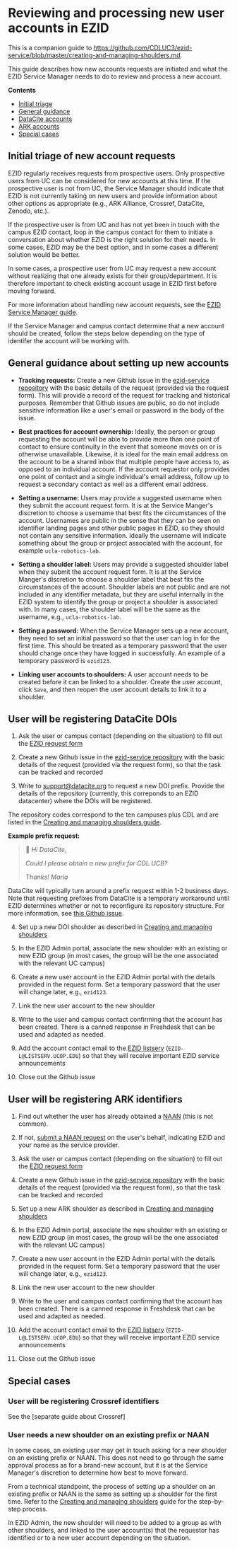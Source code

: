 # Reviewing and processing new user accounts in EZID
This is a companion guide to https://github.com/CDLUC3/ezid-service/blob/master/creating-and-managing-shoulders.md.

This guide describes how new accounts requests are initiated and what the EZID Service Manager needs to do to review and process a new account. 

**Contents**
- [Initial triage](#initial-triage-of-new-account-requests)
- [General guidance](#general-guidance-about-setting-up-new-accounts)
- [DataCite accounts](#user-will-be-registering-DataCite-DOIs)
- [ARK accounts](#user-will-be-registering-ARK-identifiers)
- [Special cases](#special-cases)

## Initial triage of new account requests
EZID regularly receives requests from prospective users. Only prospective users from UC can be considered for new accounts at this time. If the prospective user is not from UC, the Service Manager should indicate that EZID is not currently taking on new users and provide information about other options as appropriate (e.g., ARK Alliance, Crossref, DataCite, Zenodo, etc.).

If the prospective user is from UC and has not yet been in touch with the campus EZID contact, loop in the campus contact for them to initiate a conversation about whether EZID is the right solution for their needs. In some cases, EZID may be the best option, and in some cases a different solution would be better. 

In some cases, a prospective user from UC may request a new account without realizing that one already exists for their group/department. It is therefore important to check existing account usage in EZID first before moving forward. 

For more information about handling new account requests, see the [EZID Service Manager guide](https://docs.google.com/document/d/1HYjKFJ2cKTgs5R5V5oRcL5oQ0SN_IVeHIZI6KPpEVco/edit?usp=sharing).

If the Service Manager and campus contact determine that a new account should be created, follow the steps below depending on the type of identifer the account will be working with. 

## General guidance about setting up new accounts

- **Tracking requests:** Create a new Github issue in the [ezid-service repository](https://github.com/CDLUC3/ezid-service/issues) with the basic details of the request (provided via the request form). This will provide a record of the request for tracking and historical purposes. Remember that Github issues are public, so do not include sensitive information like a user's email or password in the body of the issue.
  
- **Best practices for account ownership:** Ideally, the person or group requesting the account will be able to provide more than one point of contact to ensure continuity in the event that someone moves on or is otherwise unavailable. Likewise, it is ideal for the main email address on the account to be a shared inbox that multiple people have access to, as opposed to an individual account. If the account requestor only provides one point of contact and a single individual's email address, follow up to request a secondary contact as well as a different email address.
  
- **Setting a username:** Users may provide a suggested username when they submit the account request form. It is at the Service Manger's discretion to choose a username that best fits the circumstances of the account. Usernames are public in the sense that they can be seen on identifier landing pages and other public pages in EZID, so they should not contain any sensitive information. Ideally the username will indicate something about the group or project associated with the account, for example `ucla-robotics-lab`. 

- **Setting a shoulder label:** Users may provide a suggested shoulder label when they submit the account request form. It is at the Service Manger's discretion to choose a shoulder label that best fits the circumstances of the account. Shoulder labels are not public and are not included in any identifier metadata, but they are useful internally in the EZID system to identify the group or project a shoulder is associated with. In many cases, the shoulder label will be the same as the username, e.g., `ucla-robotics-lab`.
  
- **Setting a password:** When the Service Manager sets up a new account, they need to set an initial password so that the user can log in for the first time. This should be treated as a temporary password that the user should change once they have logged in successfully. An example of a temporary password is `ezid123`.
  
- **Linking user accounts to shoulders:** A user account needs to be created before it can be linked to a shoulder. Create the user account, click `Save`, and then reopen the user account details to link it to a shoulder.  


## User will be registering DataCite DOIs
1. Ask the user or campus contact (depending on the situation) to fill out the [EZID request form](https://tinyurl.com/ezid-request)
   
2. Create a new Github issue in the [ezid-service repository](https://github.com/CDLUC3/ezid-service/issues) with the basic details of the request (provided via the request form), so that the task can be tracked and recorded
   
3. Write to support@datacite.org to request a new DOI prefix. Provide the details of the repository (currently, this correponds to an EZID datacenter) where the DOIs will be registered.

The repository codes correspond to the ten campuses plus CDL and are listed in the [Creating and managing shoulders guide](https://github.com/CDLUC3/ezid-service/blob/master/creating-and-managing-shoulders.md).

**Example prefix request:**

> 📩
> *Hi DataCite,*
>
> *Could I please obtain a new prefix for CDL.UCB?*
> 
> *Thanks!*
> *Maria*

DataCite will typically turn around a prefix request within 1-2 business days. Note that requesting prefixes from DataCite is a temporary workaround until EZID determines whether or not to reconfigure its repository structure. For more information, see [this Github issue](https://github.com/CDLUC3/ezid-service/issues/256). 

4. Set up a new DOI shoulder as described in [Creating and managing shoulders](https://github.com/CDLUC3/ezid-service/blob/master/creating-and-managing-shoulders.md)
   
5. In the EZID Admin portal, associate the new shoulder with an existing or new EZID group (in most cases, the group will be the one associated with the relevant UC campus)
   
6. Create a new user account in the EZID Admin portal with the details provided in the request form. Set a temporary password that the user will change later, e.g., `ezid123`.
   
7. Link the new user account to the new shoulder
    
8. Write to the user and campus contact confirming that the account has been created. There is a canned response in Freshdesk that can be used and adapted as needed.
   
9. Add the account contact email to the [EZID listserv](https://listserv.ucop.edu) (`EZID-L@LISTSERV.UCOP.EDU`) so that they will receive important EZID service announcements
    
10. Close out the Github issue 

## User will be registering ARK identifiers
1. Find out whether the user has already obtained a [NAAN](https://arks.org/about/getting-started-implementing-arks/) (this is not common).
   
2. If not, [submit a NAAN request](https://docs.google.com/forms/d/e/1FAIpQLSfd1CX6idwLB47g8OGKUG654auV8IU8yI7DAs61cXGOoFDn0g/viewform?c=0&w=1) on the user's behalf, indicating EZID and your name as the service provider.
   
3. Ask the user or campus contact (depending on the situation) to fill out the [EZID request form](https://tinyurl.com/ezid-request)
   
4. Create a new Github issue in the [ezid-service repository](https://github.com/CDLUC3/ezid-service/issues) with the basic details of the request (provided via the request form), so that the task can be tracked and recorded
   
5. Set up a new ARK shoulder as described in [Creating and managing shoulders](https://github.com/CDLUC3/ezid-service/blob/master/creating-and-managing-shoulders.md)
   
6. In the EZID Admin portal, associate the new shoulder with an existing or new EZID group (in most cases, the group will be the one associated with the relevant UC campus)
   
7. Create a new user account in the EZID Admin portal with the details provided in the request form. Set a temporary password that the user will change later, e.g., `ezid123`.
   
8. Link the new user account to the new shoulder
   
9. Write to the user and campus contact confirming that the account has been created. There is a canned response in Freshdesk that can be used and adapted as needed.
    
10. Add the account contact email to the [EZID listserv](https://listserv.ucop.edu) (`EZID-L@LISTSERV.UCOP.EDU`) so that they will receive important EZID service announcements
    
11. Close out the Github issue 

## Special cases

### User will be registering Crossref identifiers
See the [separate guide about Crossref] 

### User needs a new shoulder on an existing prefix or NAAN
In some cases, an existing user may get in touch asking for a new shoulder on an existing prefix or NAAN. This does not need to go through the same approval process as for a brand-new account, but it is at the Service Manager's discretion to determine how best to move forward. 

From a technical standpoint, the process of setting up a shoulder on an existing prefix or NAAN is the same as setting up a shoulder for the first time. Refer to the [Creating and managing shoulders](https://github.com/CDLUC3/ezid-service/blob/master/creating-and-managing-shoulders.md) guide for the step-by-step process. 

In EZID Admin, the new shoulder will need to be added to a group as with other shoulders, and linked to the user account(s) that the requestor has identified or to a new user account depending on the situation. 
